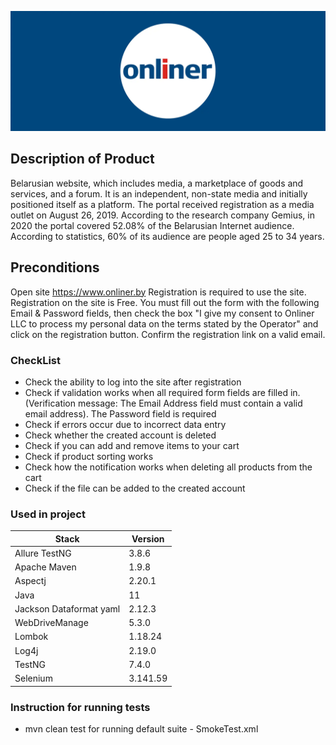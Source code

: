 ![Onliner.by](https://github.com/YuliaRauchuk/Diploma_RAICHUK_Yuliya_QA_ONLINER/blob/master/ONLINER-LOGO.webp)

## **Description of Product** 
Belarusian website, which includes media, a marketplace of goods and services, and a forum. It is an independent, non-state media and initially positioned itself as a platform. The portal received registration as a media outlet on August 26, 2019. According to the research company Gemius, in 2020 the portal covered 52.08% of the Belarusian Internet audience. According to statistics, 60% of its audience are people aged 25 to 34 years.


## **Preconditions**
Open site https://www.onliner.by
Registration is required to use the site. Registration on the site is Free. 
You must fill out the form with the following Email & Password fields,
then check the box "I give my consent to Onliner LLC to process my personal data on the terms stated by the Operator"
and click on the registration button. Confirm the registration link on a valid email.

### **CheckList**
- Сheck the ability to log into the site after registration
- Сheck if validation works when all required form fields are filled in.
  (Verification message: The Email Address field must contain a valid email address). The Password field is required
- Check if errors occur due to incorrect data entry
- Check whether the created account is deleted
- Check if you can add and remove items to your cart
- Check if product sorting works
- Check how the notification works when deleting all products from the cart
- Check if the file can be added to the created account


### **Used in project**

| Stack                   | Version     |
|-------------------------|-------------|
| Allure TestNG           | 3.8.6       |
| Apache Maven            | 1.9.8       |
| Aspectj                 | 2.20.1      |
| Java                    | 11          |
| Jackson Dataformat yaml | 2.12.3      |
| WebDriveManage          | 5.3.0       |
| Lombok                  | 1.18.24     |
| Log4j                   | 2.19.0      |
| TestNG                  | 7.4.0       |
| Selenium                | 3.141.59    |

### **Instruction for running tests**
- mvn clean test for running default suite - SmokeTest.xml
